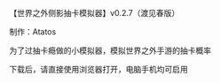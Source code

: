 【世界之外侧影抽卡模拟器】v0.2.7（渡见春版）
<p>制作：Atatos</p>
<p></p>
<p>为了过抽卡瘾做的小模拟器，模拟世界之外手游的抽卡概率</p>
<p>下载后，请直接使用浏览器打开，电脑手机均可启用</p>
